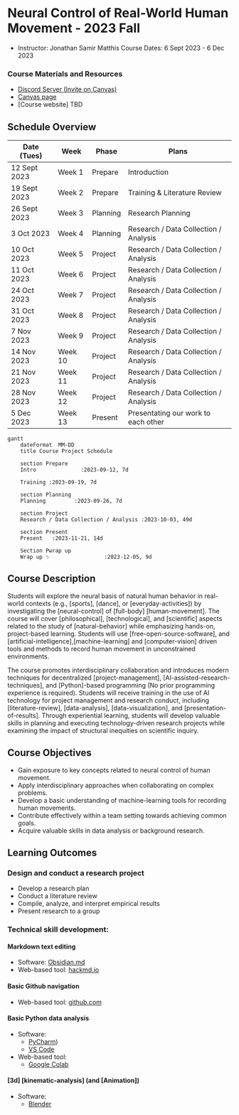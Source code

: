 # Neural Control of Real-World Human Movement - 2023 Fall 
- Instructor: Jonathan Samir Matthis
Course Dates: 6 Sept 2023 - 6 Dec 2023

### Course Materials and Resources
- [Discord Server (Invite on Canvas)](https://northeastern.instructure.com/courses/144116/modules/items/8876606)
- [Canvas page](https://northeastern.instructure.com/courses/151504/modules/items/9463722)
- [Course website] TBD



## Schedule Overview

|Date (Tues)| Week | Phase | Plans         |
|----|-------|-----|----------|
|  12  Sept 2023 | Week 1 | Prepare  |  Introduction |
|  19  Sept 2023 | Week 2 | Prepare  |  Training & Literature Review |
|  26  Sept 2023 | Week 3 | Planning | Research Planning |
|   3  Oct 2023  | Week 4 | Planning | Research / Data Collection / Analysis |
|  10  Oct 2023  | Week 5 | Project  | Research / Data Collection / Analysis |
|  11  Oct 2023  | Week 6 | Project  | Research / Data Collection / Analysis |
|  24  Oct 2023  | Week 7 | Project  | Research / Data Collection / Analysis |
|  31  Oct 2023  | Week 8 | Project  | Research / Data Collection / Analysis |
|   7  Nov 2023  | Week 9 | Project  | Research / Data Collection / Analysis |
|  14  Nov 2023  | Week 10| Project  | Research / Data Collection / Analysis |
|  21  Nov 2023  | Week 11| Project  | Research / Data Collection / Analysis |
|  28  Nov 2023  | Week 12| Project  | Research / Data Collection / Analysis |
|   5  Dec 2023  | Week 13| Present  | Presentating our work to each other |

```mermaid
gantt
    dateFormat  MM-DD
    title Course Project Schedule

    section Prepare
    Intro              :2023-09-12, 7d

    Training :2023-09-19, 7d

    section Planning
    Planning         :2023-09-26, 7d

    section Project
    Research / Data Collection / Analysis :2023-10-03, 49d

    section Present
    Present   :2023-11-21, 14d

    Section Pwrap up
    Wrap up ✨                 :2023-12-05, 9d

  ```




## Course Description
Students will explore the neural basis of natural human behavior in real-world contexts (e.g., [sports], [dance], or [everyday-activities]) by investigating the [neural-control] of [full-body] [human-movement]. The course will cover [philosophical], [technological], and [scientific] aspects related to the study of [natural-behavior] while emphasizing hands-on, project-based learning. Students will use [free-open-source-software], and [artificial-intelligence],[machine-learning] and [computer-vision] driven tools and methods to record human movement in unconstrained environments.

The course promotes interdisciplinary collaboration and introduces modern techniques for decentralized [project-management], [AI-assisted-research-techniques], and [Python]-based programming (No prior programming experience is required). Students will receive training in the use of AI technology for project management and research conduct, including [literature-review], [data-analysis], [data-visualization], and [presentation-of-results]. Through experiential learning, students will develop valuable skills in planning and executing technology-driven research projects while examining the impact of structural inequities on scientific inquiry.

    
## Course Objectives
- Gain exposure to key concepts related to neural control of human movement.
- Apply interdisciplinary approaches when collaborating on complex problems.
- Develop a basic understanding of machine-learning tools for recording human movements.
- Contribute effectively within a team setting towards achieving common goals.
- Acquire valuable skills in data analysis or background research.

## Learning Outcomes
### Design and conduct a research project
- Develop a research plan
- Conduct a literature review
- Compile, analyze, and interpret empirical results
- Present research to a group

### Technical skill development:

#### Markdown text editing
- Software: [Obsidian.md](https://obsidian.md/)
- Web-based tool: [hackmd.io](https://hackmd.io)

#### Basic Github navigation
- Web-based tool: [github.com](https://github.com)

#### Basic Python data analysis
- Software:
  -  [PyCharm](https://www.jetbrains.com/pycharm/))
  -  [VS Code](https://code.visualstudio.com/) 
- Web-based tool: 
  - [Google Colab](https://colab.google.com)

#### [3d] [kinematic-analysis] (and [Animation])
- Software: 
  - [Blender](https://www.blender.org/)
  

